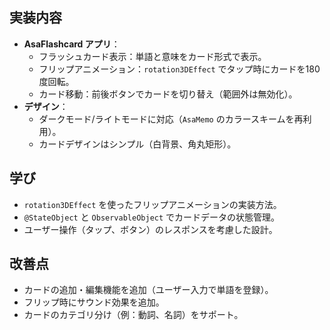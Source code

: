 ## 実装内容
- **AsaFlashcard アプリ**：
  - フラッシュカード表示：単語と意味をカード形式で表示。
  - フリップアニメーション：`rotation3DEffect` でタップ時にカードを180度回転。
  - カード移動：前後ボタンでカードを切り替え（範囲外は無効化）。
- **デザイン**：
  - ダークモード/ライトモードに対応（`AsaMemo` のカラースキームを再利用）。
  - カードデザインはシンプル（白背景、角丸矩形）。

## 学び
- `rotation3DEffect` を使ったフリップアニメーションの実装方法。
- `@StateObject` と `ObservableObject` でカードデータの状態管理。
- ユーザー操作（タップ、ボタン）のレスポンスを考慮した設計。

## 改善点
- カードの追加・編集機能を追加（ユーザー入力で単語を登録）。
- フリップ時にサウンド効果を追加。
- カードのカテゴリ分け（例：動詞、名詞）をサポート。